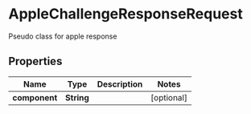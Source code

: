 

# AppleChallengeResponseRequest

Pseudo class for apple response

## Properties

| Name | Type | Description | Notes |
|------------ | ------------- | ------------- | -------------|
|**component** | **String** |  |  [optional] |



